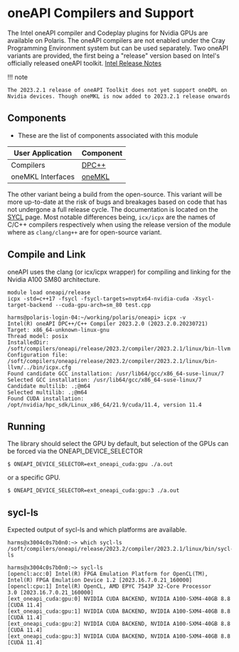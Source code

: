 # oneAPI Compilers and Support

The Intel oneAPI compiler and Codeplay plugins for Nvidia GPUs are available on Polaris.
The oneAPI compilers are not enabled under the Cray Programming Environment system but can be used separately.
Two oneAPI variants are provided, the first being a "release" version based on Intel's officially released oneAPI toolkit.
[Intel Release Notes](https://www.intel.com/content/www/us/en/developer/articles/release-notes/intel-oneapi-toolkit-release-notes.html)

!!! note

    The 2023.2.1 release of oneAPI Toolkit does not yet support oneDPL on Nvidia devices. Though oneMKL is now added to 2023.2.1 release onwards

## Components
- These are the list of components associated with this module

| User Application  | Component                                               |
|-------------------|---------------------------------------------------------|
| Compilers         | [DPC++](https://codeplay.com/portal/blogs/2023/07/13/oneapi-2023-2-release.html) |
| oneMKL Interfaces | [oneMKL](https://github.com/oneapi-src/oneMKL)          |

The other variant being a build from the open-source. This variant will be more up-to-date at the risk of bugs and breakages based on code that has not undergone a full release cycle.
The documentation is located on the [SYCL](../programming-models/sycl-polaris.md) page. Most notable differences being, `icx/icpx` are the names of C/C++ compilers respectively when using the release version of the module where as `clang/clang++` are for open-source variant.


## Compile and Link
oneAPI uses the clang (or icx/icpx wrapper) for compiling and linking for the Nvidia A100 SM80 architecture.


```
module load oneapi/release
icpx -std=c++17 -fsycl -fsycl-targets=nvptx64-nvidia-cuda -Xsycl-target-backend --cuda-gpu-arch=sm_80 test.cpp
```

```
harms@polaris-login-04:~/working/polaris/oneapi> icpx -v
Intel(R) oneAPI DPC++/C++ Compiler 2023.2.0 (2023.2.0.20230721)
Target: x86_64-unknown-linux-gnu
Thread model: posix
InstalledDir: /soft/compilers/oneapi/release/2023.2/compiler/2023.2.1/linux/bin-llvm
Configuration file: /soft/compilers/oneapi/release/2023.2/compiler/2023.2.1/linux/bin-llvm/../bin/icpx.cfg
Found candidate GCC installation: /usr/lib64/gcc/x86_64-suse-linux/7
Selected GCC installation: /usr/lib64/gcc/x86_64-suse-linux/7
Candidate multilib: .;@m64
Selected multilib: .;@m64
Found CUDA installation: /opt/nvidia/hpc_sdk/Linux_x86_64/21.9/cuda/11.4, version 11.4
```

## Running
The library should select the GPU by default, but selection of the GPUs can be forced via the ONEAPI_DEVICE_SELECTOR
```
$ ONEAPI_DEVICE_SELECTOR=ext_oneapi_cuda:gpu ./a.out
```
or a specific GPU.
```
$ ONEAPI_DEVICE_SELECTOR=ext_oneapi_cuda:gpu:3 ./a.out
```

## sycl-ls
Expected output of sycl-ls and which platforms are available.

```
harms@x3004c0s7b0n0:~> which sycl-ls
/soft/compilers/oneapi/release/2023.2/compiler/2023.2.1/linux/bin/sycl-ls

harms@x3004c0s7b0n0:~> sycl-ls
[opencl:acc:0] Intel(R) FPGA Emulation Platform for OpenCL(TM), Intel(R) FPGA Emulation Device 1.2 [2023.16.7.0.21_160000]
[opencl:cpu:1] Intel(R) OpenCL, AMD EPYC 7543P 32-Core Processor                3.0 [2023.16.7.0.21_160000]
[ext_oneapi_cuda:gpu:0] NVIDIA CUDA BACKEND, NVIDIA A100-SXM4-40GB 8.8 [CUDA 11.4]
[ext_oneapi_cuda:gpu:1] NVIDIA CUDA BACKEND, NVIDIA A100-SXM4-40GB 8.8 [CUDA 11.4]
[ext_oneapi_cuda:gpu:2] NVIDIA CUDA BACKEND, NVIDIA A100-SXM4-40GB 8.8 [CUDA 11.4]
[ext_oneapi_cuda:gpu:3] NVIDIA CUDA BACKEND, NVIDIA A100-SXM4-40GB 8.8 [CUDA 11.4]
```
